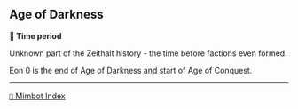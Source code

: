 ## Age of Darkness

**📅 Time period**

Unknown part of the Zeithalt history - the time before factions even formed.

Eon 0 is the end of Age of Darkness and start of Age of Conquest.

-----
[`📑` Mimbot Index](<https://zeithalt.github.io/r/#b750>)
<!---
keywords:
aliases:
-->